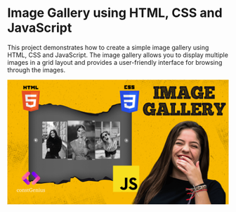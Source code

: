 # Image Gallery using HTML, CSS and JavaScript

This project demonstrates how to create a simple image gallery using HTML, CSS and JavaScript. The image gallery allows you to display multiple images in a grid layout and provides a user-friendly interface for browsing through the images.

![Image Gallery](images/ImageGallery.png)